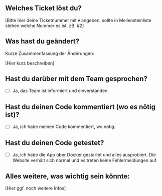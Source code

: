 ## Welches Ticket löst du?

[Bitte hier deine Ticketnummer mit `#` angeben, sollte in Meilensteinliste stehen welche Nummer es ist, zB. #2]

## Was hast du geändert?

Kurze Zusammenfassung der Änderungen:

[Hier kurz beschreiben]

## Hast du darüber mit dem Team gesprochen?

- [ ] Ja, das Team ist informiert und einverstanden.

## Hast du deinen Code kommentiert (wo es nötig ist)?

- [ ] Ja, ich habe meinen Code kommentiert, wo nötig.

## Hast du deinen Code getestet?

- [ ] Ja, ich habe die App über Docker gestartet und alles ausprobiert. Die Website verhält sich normal und es treten keine Fehlermeldungen auf.

## Alles weitere, was wichtig sein könnte:

[Hier ggf. noch weitere Infos]

